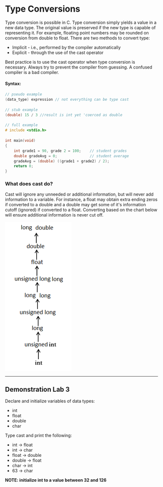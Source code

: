 # Type Conversions

Type conversion is possible in C. Type conversion simply yields a value in a new data type. The original value is preserved if the new type is capable of representing it. For example, floating point numbers may be rounded on conversion from double to float. There are two methods to convert type:

* Implicit - i.e., performed by the compiler automatically
* Explicit - through the use of the cast operator

Best practice is to use the cast operator when type conversion is necessary. Always try to prevent the compiler from guessing. A confused compiler is a bad compiler.

#### Syntax:

```c
// pseudo example
(data_type) expression // not everything can be type cast

// stub example
(double) 15 / 3 //result is int yet 'coerced as double

// full example
# include <stdio.h>

int main(void)
{
    int grade1 = 90, grade 2 = 100;    // student grades
    double gradeAvg = 0;               // student average
    gradeAvg = (double) ((grade1 + grade2) / 2);
    return 0;
}
```

### What does cast do?

Cast will ignore any unneeded or additional information, but will never add information to a variable. For instance, a float may obtain extra ending zeros if converted to a double and a double may get some of it's information cutoff \(ignored\) if converted to a float. Converting based on the chart below will ensure additional information is never cut off.

![](/assets/usual_arithmetic_conversion.png)

---

## Demonstration Lab 3

Declare and initialize variables of data types: 
* int
* float
* double
* char

Type cast and print the following:

* int -&gt; float
* int -&gt; char
* float -&gt; double
* double -&gt; float
* char -&gt; int
* 63 -&gt; char

**NOTE: initialize int to a value between 32 and 126**



